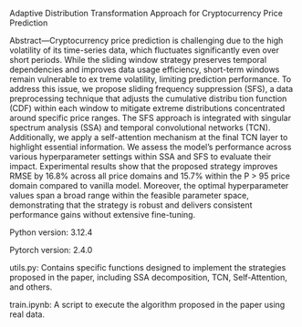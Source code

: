 Adaptive Distribution Transformation Approach for
 Cryptocurrency Price Prediction
 
 Abstract—Cryptocurrency price prediction is challenging due
 to the high volatility of its time-series data, which fluctuates
 significantly even over short periods. While the sliding window
 strategy preserves temporal dependencies and improves data
 usage efficiency, short-term windows remain vulnerable to ex
treme volatility, limiting prediction performance. To address this
 issue, we propose sliding frequency suppression (SFS), a data
 preprocessing technique that adjusts the cumulative distribu
tion function (CDF) within each window to mitigate extreme
 distributions concentrated around specific price ranges. The SFS
 approach is integrated with singular spectrum analysis (SSA) and
 temporal convolutional networks (TCN). Additionally, we apply
 a self-attention mechanism at the final TCN layer to highlight
 essential information. We assess the model’s performance across
 various hyperparameter settings within SSA and SFS to evaluate
 their impact. Experimental results show that the proposed
 strategy improves RMSE by 16.8% across all price domains and
 15.7% within the P > 95 price domain compared to vanilla
 model. Moreover, the optimal hyperparameter values span a
 broad range within the feasible parameter space, demonstrating
 that the strategy is robust and delivers consistent performance
 gains without extensive fine-tuning.

 Python version: 3.12.4
 
 Pytorch version: 2.4.0

utils.py: Contains specific functions designed to implement the strategies proposed in the paper, including SSA decomposition, TCN, Self-Attention, and others.

train.ipynb: A script to execute the algorithm proposed in the paper using real data.
